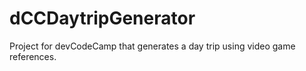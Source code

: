 # dCCDaytripGenerator
Project for devCodeCamp that generates a day trip using video game references.
